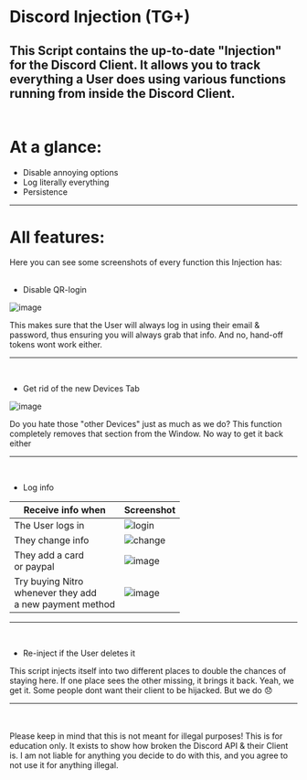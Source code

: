 # Discord Injection (TG+)

This Script contains the up-to-date "Injection" for the Discord Client. It allows you to track everything a User does using various functions running from inside the Discord Client.
<br><br>
----
# At a glance:

- Disable annoying options
- Log literally everything
- Persistence

----
# All features:
Here you can see some screenshots of every function this Injection has:
<br><br>

- Disable QR-login

![image](https://user-images.githubusercontent.com/104512346/187848962-50bdc799-297a-435e-9c79-81ea68439b78.png)

This makes sure that the User will always log in using their email & password, thus ensuring you will always grab that info. And no, hand-off tokens wont work either.

----
<br>

- Get rid of the new Devices Tab

![image](https://user-images.githubusercontent.com/104512346/187854292-68faaaaf-750c-46a9-8f17-86e73b463f8a.png)

Do you hate those "other Devices" just as much as we do? This function completely removes that section from the Window. No way to get it back either

----
<br>

- Log info


| Receive info when | Screenshot                                                         |
| ----------------- | ------------------------------------------------------------------ |
| The User logs in  | ![login](https://user-images.githubusercontent.com/104512346/187847473-e8422f38-700f-4d74-9e23-31e03c9b154a.png) |
| They change info  | ![change](https://user-images.githubusercontent.com/104512346/187848294-0a2c8fbc-2199-4ca4-a006-d39681604a79.png) |
| They add a card<br>or paypal   | ![image](https://user-images.githubusercontent.com/104512346/187859672-b67d1bd9-59f6-487c-b096-089298389eff.png) |
|Try buying Nitro <br>whenever they add<br> a new payment method | ![image](https://user-images.githubusercontent.com/104512346/187853751-5b6f80a6-3a64-49c9-aa4f-be69f7c2a949.png) |

----
<br>

- Re-inject if the User deletes it

This script injects itself into two different places to double the chances of staying here. If one place sees the other missing, it brings it back. Yeah, we get it. Some people dont want their client to be hijacked. But we do 😞

----
<br><br>
Please keep in mind that this is not meant for illegal purposes! This is for education only. It exists to show how broken the Discord API & their Client is. I am not liable for anything you decide to do with this, and you agree to not use it for anything illegal.

